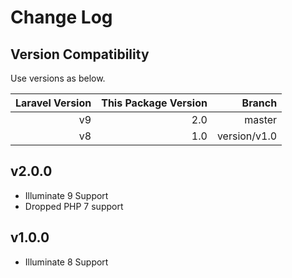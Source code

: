 # Change Log

## Version Compatibility

Use versions as below.

| Laravel Version | This Package Version               | Branch         |
| ---------------:| ----------------------------------:|---------------:|
| v9              | 2.0                                | master         |  
| v8              | 1.0                                | version/v1.0   |   

## v2.0.0
- Illuminate 9 Support
- Dropped PHP 7 support

## v1.0.0
- Illuminate 8 Support
